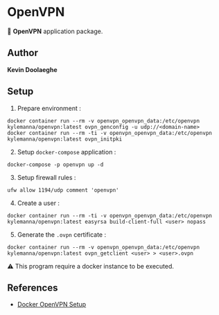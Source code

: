 # OpenVPN

:triangular_flag_on_post: **OpenVPN** application package.

## Author

**Kevin Doolaeghe**

## Setup

1. Prepare environment :
```
docker container run --rm -v openvpn_openvpn_data:/etc/openvpn kylemanna/openvpn:latest ovpn_genconfig -u udp://<domain-name>
docker container run --rm -ti -v openvpn_openvpn_data:/etc/openvpn kylemanna/openvpn:latest ovpn_initpki
```

2. Setup `docker-compose` application :
```
docker-compose -p openvpn up -d
```

3. Setup firewall rules :
```
ufw allow 1194/udp comment 'openvpn'
```

4. Create a user :
```
docker container run --rm -ti -v openvpn_openvpn_data:/etc/openvpn kylemanna/openvpn:latest easyrsa build-client-full <user> nopass
```

5. Generate the `.ovpn` certificate :
```
docker container run --rm -v openvpn_openvpn_data:/etc/openvpn kylemanna/openvpn:latest ovpn_getclient <user> > <user>.ovpn
```

:warning: This program require a docker instance to be executed.

## References

* [Docker OpenVPN Setup](https://xorhak.fr/mettre-en-place-rapidement-openvpn/)
